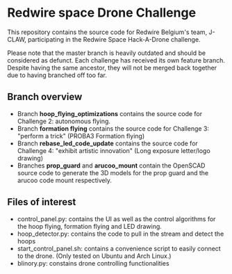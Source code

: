 # Redwire space Drone Challenge

This repository contains the source code for Redwire Belgium's team, J-CLAW, participating in the Redwire Space Hack-A-Drone challenge.

Please note that the master branch is heavily outdated and should be considered as defunct. Each challenge has received its own feature branch. Despite having the same ancestor, they will not be merged back together due to having branched off too far.

## Branch overview

* Branch **hoop_flying_optimizations** contains the source code for Challenge 2: autonomous flying.
* Branch **formation flying** contains the source code for Challenge 3: "perform a trick" (PROBA3 Formation flying)
* Branch **rebase_led_code_update** contains the source code for Challenge 4: "exhibit artistic innovation" (Long exposure letter/logo drawing)
* Branches **prop_guard** and **arucoo_mount** contain the OpenSCAD source code to generate the 3D models for the prop guard and the arucoo code mount respectively.

## Files of interest

* control_panel.py: contains the UI as well as the control algorithms for the hoop flying, formation flying and LED drawing.
* hoop_detector.py: contains the code to pull in the stream and detect the hoops
* start_control_panel.sh: contains a convenience script to easily connect to the drone. (Only tested on Ubuntu and Arch Linux.)
* blinory.py: constains drone controlling functionalities

